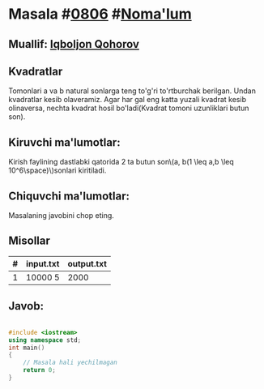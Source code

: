 
<h1>Masala #<a href="https://robocontest.uz/tasks/0806">0806</a> #<a href="https://robocontest.uz/tasks?category=1">Noma'lum</a></h1>
<h2> Muallif: <a href="https://robocontest.uz/profile/iqboljon_07">Iqboljon Qohorov</a></h2>
<h2>Kvadratlar</h2>
<p>Tomonlari a va b natural sonlarga teng to'g'ri to'rtburchak berilgan. Undan kvadratlar kesib olaveramiz. Agar har gal eng katta yuzali kvadrat kesib olinaversa, nechta kvadrat hosil bo'ladi(Kvadrat tomoni uzunliklari butun son).</p>
<h2>Kiruvchi ma'lumotlar:</h2>
<p>Kirish faylining dastlabki qatorida 2 ta butun son\(a, b(1 \leq a,b \leq 10^6\space)\)sonlari kiritiladi.</p>
<h2>Chiquvchi ma'lumotlar:</h2>
<p>Masalaning javobini chop eting.</p>
<h2>Misollar</h2>
<table>
    <thead>
        <tr>
            <th>#</th>
            <th>input.txt</th>
            <th>output.txt</th>
        </tr>
    </thead>
    <tbody>
            <tr>
                <td>1</td>
                <td>10000 5</td>
                <td>2000</td>
            </tr>
    </tbody>
    </table>
    
<h2>Javob:</h2>

######
```cpp
#include <iostream>
using namespace std;
int main()
{
    // Masala hali yechilmagan
    return 0;
}
```
